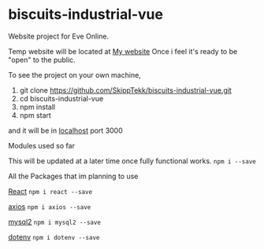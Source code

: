 # biscuits-industrial-vue
Website project for Eve Online.

Temp website will be located at [My website](https://skipptekk.com) Once i feel it's ready to be "open" to the public.

To see the project on your own machine, 
1) git clone https://github.com/SkippTekk/biscuits-industrial-vue.git
2) cd biscuits-industrial-vue
3) npm install
4) npm start

and it will be in [localhost](http://localhost:3000) port 3000

Modules used so far

This will be updated at a later time once fully functional works.
```npm i --save```

All the Packages that im planning to use

[React](https://www.npmjs.com/package/react)
``npm i react --save``

[axios](https://www.npmjs.com/package/axios)
``npm i axios --save``

[mysql2](https://www.npmjs.com/package/mysql2)
``npm i mysql2 --save``

[dotenv](https://www.npmjs.com/package/dotenv)
``npm i dotenv --save``

